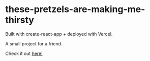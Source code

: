 # these-pretzels-are-making-me-thirsty

Built with create-react-app + deployed with Vercel.

A small project for a friend. 

Check it out [here!](https://thesepretzelsaremakingmethirsty.vercel.app)

